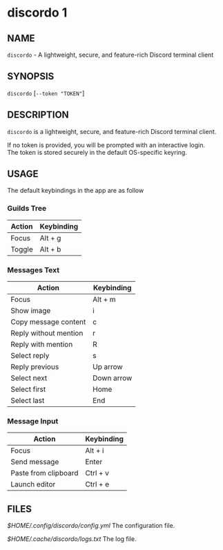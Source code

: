 discordo 1
=======================================

NAME
----

`discordo` - A lightweight, secure, and feature-rich Discord terminal client

SYNOPSIS
--------

`discordo` [`--token "TOKEN"`]

DESCRIPTION
-----------

`discordo` is a lightweight, secure, and feature-rich Discord terminal client.  

If no token is provided, you will be prompted with an interactive login.  
The token is stored securely in the default OS-specific keyring.

USAGE
-------

The default keybindings in the app are as follow  

### Guilds Tree

| Action | Keybinding |
| ------ | ---------- |
| Focus  | Alt + g    |
| Toggle | Alt + b    |

### Messages Text

| Action                | Keybinding |
| --------------------- | ---------- |
| Focus                 | Alt + m    |
| Show image            | i          |
| Copy message content  | c          |
| Reply without mention | r          |
| Reply with mention    | R          |
| Select reply          | s          |
| Reply previous        | Up arrow   |
| Select next           | Down arrow |
| Select first          | Home       |
| Select last           | End        |

### Message Input

| Action               | Keybinding |
| -------------------- | ---------- |
| Focus                | Alt + i    |
| Send message         | Enter      |
| Paste from clipboard | Ctrl + v   |
| Launch editor        | Ctrl + e   |

FILES
-----

*$HOME/.config/discordo/config.yml*
  The configuration file.

*$HOME/.cache/discordo/logs.txt*
  The log file.
